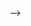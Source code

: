 <!-- 💬 Chat App
A simple, real-time chat application built with HTML, CSS, JavaScript on the frontend and Node.js + WebSocket on the backend. This app allows users to join or create chat rooms, send messages, and enjoy a modern, responsive UI.

🚀 Features

1) Create or Join Rooms: Users can join existing chat rooms or create new ones.
2) Real-Time Messaging: Send and receive messages instantly via WebSocket.
3) Message Details: Displays usernames and timestamps with each message.
4) No Authentication Required: Simply enter a username to start chatting.
5) Modern UI: Sleek design with blur effects and custom fonts (Poppins + 2 custom .ttf fonts).
6) Responsive Design: Works seamlessly on both desktop and mobile devices.

📁 Project Structure
CHAT_APP/
│
├── client/
│   ├── index.html       # Homepage
│   ├── chat.html        # Chat room UI
│   ├── style.css        # Styles for chat page
│   ├── style2.css       # Styles for homepage
│   ├── script.js        # Frontend JavaScript logic for chat functionality
│   └── fonts/           # Custom .ttf fonts
    └── images/           # Background image and other used icons
│
├── server/
│   └── server.js        # Node.js WebSocket + Express backend
│
└── LICENSE              # MIT LICENSE
├── package.json         # Node.js dependencies and scripts
├── package-lock.json    # Dependency lock file
└── README.md            # Project documentation


<--  💡 How to Run  -->

<!-- Follow these steps to set up and run the chat app locally:

* Prerequisites

    # Node.js installed on your machine .
    # A modern web browser (Chrome, Firefox, etc.).
    # (Optional) VS Code with the Live Server extension for easy frontend testing.

Steps

1) Clone the repository (if hosted on a platform like GitHub):
    git clone https://github.com/your-username/chat-app.git


2) Navigate to the project directory:
    cd chat-app


3) Install backend dependencies:

    Go to the server/ folder:cd server


    - Install required packages:npm install
        npm install


4) Run the server:

    From the server/ folder, start the Node.js server:node server.js




<--   Access the frontend:    -->

<!-- Open client/index.html in a browser:
Use VS Code’s Live Server extension (right-click index.html and select "Open with Live Server").
Alternatively, open index.html directly in a browser (note: some features may require a local server due to CORS). -->



<!-- 🌐 Server Info

Server URL: http://localhost:8081
WebSocket: Handles real-time chat functionality.
Express: Serves the frontend and provides available chat rooms.

📝 Notes

Room Creation/Joining: Enter an existing room name or create a new one by typing a unique name.
Username Restrictions: Duplicate usernames in the same room are not allowed.
Fonts: Uses Poppins (Google Fonts) and two custom .ttf fonts located in the client/fonts/ directory.
Mobile Support: The UI is fully responsive for a smooth experience on mobile devices. -->



<!-- 📜 License
This project is licensed under the MIT License. See the LICENSE file for details. --> -->